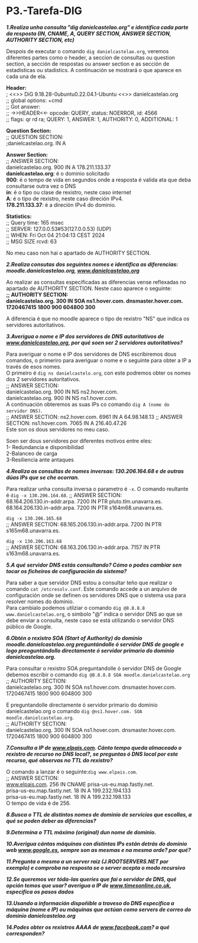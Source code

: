 # P3.-Tarefa-DIG

***1.Realiza unha consulta "dig danielcastelao.org" e identifica cada parte da resposta (IN, CNAME, A, QUERY SECTION, ANSWER SECTION, AUTHORITY SECTION, etc)***

Despois de executar o comando `dig danielcastelao.org`, veremos diferentes partes como o header, a seccion de consultas ou question section, a sección de respostas ou answer section e as sección de estadisticas ou stadistics. A continuación se mostrará o que aparece en cada una de ela.

**Header:**  
; <<>> DiG 9.18.28-0ubuntu0.22.04.1-Ubuntu <<>> danielcastelao.org  
;; global options: +cmd  
;; Got answer:  
;; ->>HEADER<<- opcode: QUERY, status: NOERROR, id: 4566  
;; flags: qr rd ra; QUERY: 1, ANSWER: 1, AUTHORITY: 0, ADDITIONAL: 1

**Question Section:**  
;; QUESTION SECTION:  
;danielcastelao.org.		IN	A

**Answer Section:**  
;; ANSWER SECTION:    
danielcastelao.org.	900	IN	A	178.211.133.37  
**danielcastelao.org**: é o dominio solicitado  
**900**: é o tempo de vida en segundos onde a resposta é valida ata que deba consultarse outra vez o DNS  
**in**: é o tipo ou clase de rexistro, neste caso internet  
**A**: é o tipo de rexistro, neste caso direción IPv4.  
**178.211.133.37**: é a direción IPv4 do dominio.

**Statistics:**  
;; Query time: 165 msec  
;; SERVER: 127.0.0.53#53(127.0.0.53) (UDP)  
;; WHEN: Fri Oct 04 21:04:13 CEST 2024  
;; MSG SIZE  rcvd: 63

No meu caso non hai o apartado de AUTHORITY SECTION.  

***2.Realiza consutas dos seguintes nomes e identifica as diferencias: moodle.danielcastelao.org, www.danielcastelao.org***  

Ao realizar as consultas especificadas as diferencias vense reflexadas no apartado de AUTHORITY SECTION. Neste caso aparece o seguinte:  
**;; AUTHORITY SECTION:**    
**danielcastelao.org.	300	IN	SOA	ns1.hover.com. dnsmaster.hover.com. 1720467415 1800 900 604800 300**  

A diferencia é que no moodle aparece o tipo de rexistro "NS" que indica os servidores autoritativos.

***3.Averigua o nome e IP dos servidores de DNS autoritativos de www.danielcastelao.org, por qué soen ser 2 servidores autoritativos?***

Para averiguar o nome e IP dos servidores de DNS escribiremos dous comandos, o primeriro para averiguar o nome e o seguinte para obter a IP a través de esos nomes.  
O primeiro é `dig ns danielcastelo.org`, con este podremos obter os nomes dos 2 servidores autoritativos.   
;; ANSWER SECTION:  
danielcastelao.org.	900	IN	NS	ns2.hover.com.  
danielcastelao.org.	900	IN	NS	ns1.hover.com.  
A continuación obteremos as suas IPs co comando `dig A (nome do servidor DNS)`.  
;; ANSWER SECTION:
ns2.hover.com.		6961	IN	A	64.98.148.13
;; ANSWER SECTION:
ns1.hover.com.		7065	IN	A	216.40.47.26  
Este son os dous servidores no meu caso.

Soen ser dous servidores por diferentes motivos entre eles:  
1- Redundancia e disponibilidad  
2-Balanceo de carga  
3-Resiliencia ante antaques

***4.Realiza as consultas de nomes inversas: 130.206.164.68 e de outras dúas IPs que se che ocorran.***

Para realizar unha consulta inversa o parametro é `-x`. O comando reultante é ```dig -x 130.206.164.68```.
;; ANSWER SECTION:  
68.164.206.130.in-addr.arpa. 7200 IN	PTR	pluto.tlm.unavarra.es.  
68.164.206.130.in-addr.arpa. 7200 IN	PTR	s164m68.unavarra.es.

```dig -x 130.206.165.68```  
;; ANSWER SECTION:
68.165.206.130.in-addr.arpa. 7200 IN	PTR	s165m68.unavarra.es.  

```dig -x 130.206.163.68```    
;; ANSWER SECTION:
68.163.206.130.in-addr.arpa. 7157 IN	PTR	s163m68.unavarra.es.

***5.A qué servidor DNS estás consultando? Cómo o podes cambiar sen tocar os ficheiros de configuración do sistema?***

Para saber a que servidor DNS estou a consultar teño que realizar o comando `cat /etcresolv.conf`. Este comando accede a un arquivo de configuración onde se definen os servidores DNS que o sistema usa para resolver nomes do dominio.  
Para cambialo podemos utilziar o comando `dig @8.8.8.8 www.danielcastelao.org`, o simbolo "@" indica o servidor DNS ao que se debe enviar a consulta, neste caso se está utilizando o servidor DNS público de Google.

***6.Obtén o rexistro SOA (Start of Authority) do dominio  moodle.danielcastelao.org preguntándolle ó servidor DNS de google e logo preoguntándollo directamente ó servidor primario do dominio danielcastelao.org.*** 

Para consultar o rexistro SOA preguntandolle ó servidor DNS de Google debemos escribir o comando `dig @8.8.8.8 SOA moodle.danielcastelao.org`  
;; AUTHORITY SECTION:  
danielcastelao.org.	300	IN	SOA	ns1.hover.com. dnsmaster.hover.com. 1720467415 1800 900 604800 300  

E preguntandolle directamente ó servidor primario do dominio danielcastelao.org o comando `dig @ns1.hover.com. SOA moodle.danielcastelao.org`.  
;; AUTHORITY SECTION:  
danielcastelao.org.	300	IN	SOA	ns1.hover.com. dnsmaster.hover.com. 1720467415 1800 900 604800 300

***7.Consulta a IP de www.elpais.com. Cánto tempo queda almaceado o rexistro de recurso no DNS local?, se preguntas ó DNS local por este recurso, qué observas no TTL do rexistro?***

O comando a lanzar é o seguinte:`dig www.elpais.com`.  
;; ANSWER SECTION:  
www.elpais.com.         256     IN      CNAME   prisa-us-eu.map.fastly.net.  
prisa-us-eu.map.fastly.net. 18  IN      A       199.232.194.133  
prisa-us-eu.map.fastly.net. 18  IN      A       199.232.198.133  
O tempo de vida é de 256.

***8.Busca o TTL de distintos nomes de dominio de servicios que escollas, a qué se poden deber as diferencias?***

***9.Determina o TTL máximo (original) dun nome de dominio.***

***10.Averigua cántas máquinas con distintas IPs están detrás do dominio web www.google.es, sempre son as mesmas e na mesma orde? por qué?***

***11.Pregunta o mesmo a un server raiz (J.ROOTSERVERS.NET por exemplo) e comproba na resposta se o server acepta o modo recursivo***

***12.Se queremos ver tóda-las queries que fai o servidor de DNS, qué opción temos que usar? averigua a IP de www.timesonline.co.uk, especifica os pasos dados***

***13.Usando a información dispoñible a traveso do DNS especifica a máquina (nome e IP) ou máquinas que actúan como servers de correo do dominio danielcastelao.org***

***14.Podes obter os rexistros AAAA de www.facebook.com? a qué corresponden?***
